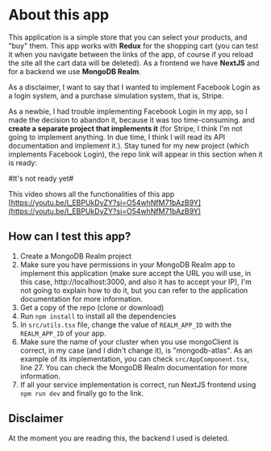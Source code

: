# About this app

This application is a simple store that you can select your products,
and "buy" them. This app works with **Redux** for the shopping cart (you can
test it when you navigate between the links of the app, of course if you reload the site all
the cart data will be deleted). As a
frontend we have **NextJS** and for a backend we use **MongoDB Realm**.

As a disclaimer, I want to say that I wanted to implement Facebook Login
as a login system, and a purchase simulation system, that is, Stripe.

As a newbie, I had trouble implementing Facebook Login in my app, so I
made the decision to abandon it, because it was too time-consuming. and
**create a separate project that implements it** (for Stripe, I think
I'm not going to implement anything. In due time, I think I will read
its API documentation and implement it.). Stay tuned for my new project (which implements Facebook Login),
the repo link will appear in this section when it is ready:

#It's not ready yet#

This video shows all the functionalities of this app
[https://youtu.be/I_EBPUkDvZY?si=O54whNfM71bAzB9Y](https://youtu.be/I_EBPUkDvZY?si=O54whNfM71bAzB9Y)

## How can I test this app?

1. Create a MongoDB Realm project
2. Make sure you have permissions in your MongoDB Realm app to implement this application (make sure accept the URL you will use, in this case, http://localhost:3000, and also it has to accept your IP), I'm not going to explain how to do it, but you can refer to the application documentation for more information.
3. Get a copy of the repo (clone or download)
4. Run `npm install` to install all the dependencies
5. In `src/utils.tsx` file, change the value of `REALM_APP_ID` with the `REALM_APP_ID` of your app.
6. Make sure the name of your cluster when you use mongoClient is correct, in my case (and I didn't change it), is "mongodb-atlas". As an example of its implementation, you can check `src/AppComponent.tsx`, line 27. You can check the MongoDB Realm documentation for more information.
7. If all your service implementation is correct, run NextJS frontend using `npm run dev` and finally go to the link.

## Disclaimer

At the moment you are reading this, the backend I used is deleted.
